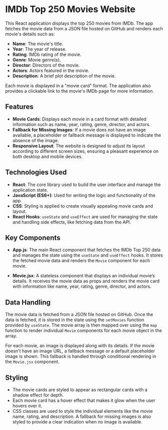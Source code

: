 # IMDb Top 250 Movies Website

This React application displays the top 250 movies from IMDb. The app fetches the movie data from a JSON file hosted on GitHub and renders each movie's details such as:

- **Name**: The movie's title.
- **Year**: The year of release.
- **Rating**: IMDb rating of the movie.
- **Genre**: Movie genre(s).
- **Director**: Directors of the movie.
- **Actors**: Actors featured in the movie.
- **Description**: A brief plot description of the movie.

Each movie is displayed in a "movie card" format. The application also provides a clickable link to the movie's IMDb page for more information.

## Features

- **Movie Cards**: Displays each movie in a card format with detailed information such as name, year, rating, genre, director, and actors.
- **Fallback for Missing Images**: If a movie does not have an image available, a placeholder or fallback message is displayed to indicate the absence of the image.
- **Responsive Layout**: The website is designed to adjust its layout according to different screen sizes, ensuring a pleasant experience on both desktop and mobile devices.

## Technologies Used

- **React**: The core library used to build the user interface and manage the application state.
- **JavaScript (ES6+)**: Used for writing the logic and functionality of the app.
- **CSS**: Styling is applied to create visually appealing movie cards and layout.
- **React Hooks**: `useState` and `useEffect` are used for managing the state and handling side effects, like fetching data from the API.

## Key Components

- **App.js**: The main React component that fetches the IMDb Top 250 data and manages the state using the `useState` and `useEffect` hooks. It stores the fetched movie data and renders the `Movie` component for each movie.
  
- **Movie.jsx**: A stateless component that displays an individual movie’s details. It receives the movie data as props and renders the movie card with information like name, year, rating, genre, director, and actors.

## Data Handling

The movie data is fetched from a JSON file hosted on GitHub. Once the data is fetched, it is stored in the state using the `setMovies` function provided by `useState`. The movie array is then mapped over using the `map` function to render individual `Movie` components for each movie object in the array.

For each movie, an image is displayed along with its details. If the movie doesn't have an image URL, a fallback message or a default placeholder image is shown. This fallback is handled through conditional rendering in the `Movie.jsx` component.

## Styling

- The movie cards are styled to appear as rectangular cards with a shadow effect for depth.
- Each movie card has a hover effect that makes it glow when the user hovers over it.
- CSS classes are used to style the individual elements like the movie name, rating, and description. A fallback for missing images is also styled to provide a clear indication when no image is available.
